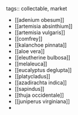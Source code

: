 tags:: collectable, market

- [[adenium obesum]]
- [[artemisia absinthium]]
- [[artemisia vulgaris]]
- [[comfrey]]
- [[kalanchoe pinnata]]
- [[aloe vera]]
- [[eleutherine bulbosa]]
- [[melaleuca]]
- [[eucalyptus deglupta]]
- [[platycladus]]
- [[azadirachta indica]]
- [[sapindus]]
- [[thuja occidentale]]
- [[juniperus virginiana]]
-